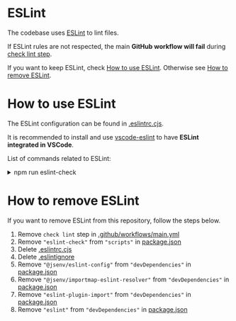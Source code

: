 # ESLint

The codebase uses [ESLint](https://eslint.org) to lint files.

If ESLint rules are not respected, the main **GitHub workflow will fail** during [check lint step](../../.github/workflows/main.yml#L45).

If you want to keep ESLint, check [How to use ESLint](#How-to-use-eslint). Otherwise see [How to remove ESLint](#How-to-remove-eslint).

# How to use ESLint

The ESLint configuration can be found in [.eslintrc.cjs](../../.eslintrc.cjs).

It is recommended to install and use [vscode-eslint](https://marketplace.visualstudio.com/items?itemName=dbaeumer.vscode-eslint) to have **ESLint integrated in VSCode**.

List of commands related to ESLint:

<details>
  <summary>npm run eslint-check</summary>

Execute ESLint command on all files.

![stuff](./eslint-check-terminal.png)

</details>

# How to remove ESLint

If you want to remove ESLint from this repository, follow the steps below.

1. Remove `check lint` step in [.github/workflows/main.yml](../../.github/workflows/main.yml#L43)
2. Remove `"eslint-check"` from `"scripts"` in [package.json](../../package.json#L44)
3. Delete [.eslintrc.cjs](../../.eslintrc.cjs)
4. Delete [.eslintignore](../../.eslintignore)
5. Remove `"@jsenv/eslint-config"` from `"devDependencies"` in [package.json](../../package.json#L66)
6. Remove `"@jsenv/importmap-eslint-resolver"` from `"devDependencies"` in [package.json](../../package.json#L68)
7. Remove `"eslint-plugin-import"` from `"devDependencies"` in [package.json](../../package.json#L73)
8. Remove `"eslint"` from `"devDependencies"` in [package.json](../../package.json#L72)
